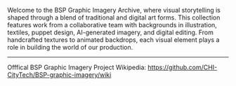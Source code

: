 Welcome to the BSP Graphic Imagery Archive, where visual storytelling is shaped through a blend of traditional and digital art forms. This collection features work from a collaborative team with backgrounds in illustration, textiles, puppet design, AI-generated imagery, and digital editing. From handcrafted textures to animated backdrops, each visual element plays a role in building the world of our production.

________________________________________________________________________________________________________

Offfical BSP Graphic Imagery Project Wikipedia: https://github.com/CHI-CityTech/BSP-graphic-imagery/wiki

